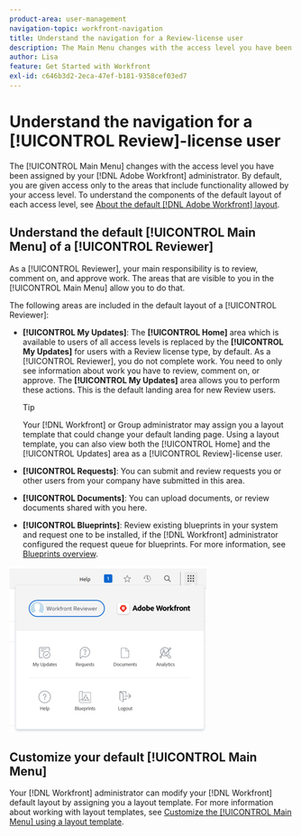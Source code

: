 ```yaml
---
product-area: user-management
navigation-topic: workfront-navigation
title: Understand the navigation for a Review-license user
description: The Main Menu changes with the access level you have been assigned by your [!DNL Adobe Workfront] administrator. By default, you are given access only to the areas that include functionality allowed by your access level.
author: Lisa
feature: Get Started with Workfront
exl-id: c646b3d2-2eca-47ef-b181-9358cef03ed7
---
```

# Understand the navigation for a [!UICONTROL Review]-license user

The  [!UICONTROL Main Menu] changes with the access level you have been assigned by your [!DNL Adobe Workfront] administrator. By default, you are given access only to the areas that include functionality allowed by your access level. To understand the components of the default layout of each access level, see [About the default [!DNL Adobe Workfront] layout](../../../administration-and-setup/customize-workfront/use-layout-templates/about-the-default-wf-layout.md).

## Understand the default [!UICONTROL Main Menu] of a [!UICONTROL Reviewer]

As a [!UICONTROL Reviewer], your main responsibility is to review, comment on, and approve work. The areas that are visible to you in the [!UICONTROL Main Menu] allow you to do that.

The following areas are included in the default layout of a [!UICONTROL Reviewer]:

* **[!UICONTROL My Updates]**: The **[!UICONTROL Home]** area which is available to users of all access levels is replaced by the **[!UICONTROL My Updates]** for users with a Review license type, by default. As a [!UICONTROL Reviewer], you do not complete work. You need to only see information about work you have to review, comment on, or approve. The **[!UICONTROL My Updates]** area allows you to perform these actions. This is the default landing area for new Review users.

   >[!TIP]
   >
   >Your [!DNL Workfront] or Group administrator may assign you a layout template that could change your default landing page. Using a layout template, you can also view both the [!UICONTROL Home] and the [!UICONTROL Updates] area as a [!UICONTROL Review]-license user.

* **[!UICONTROL Requests]**: You can submit and review requests you or other users from your company have submitted in this area.
* **[!UICONTROL Documents]**: You can upload documents, or review documents shared with you here.
* **[!UICONTROL Blueprints]**: Review existing blueprints in your system and request one to be installed, if the [!DNL Workfront] administrator configured the request queue for blueprints. For more information, see [Blueprints overview](../../../administration-and-setup/blueprints/blueprints-overview.md).


![Access my updates from Main menu](assets/access-my-updates-from-main-menu-reviewer-user-nwe-350x294.png)

## Customize your default [!UICONTROL Main Menu]

Your [!DNL Workfront] administrator can modify your [!DNL Workfront] default layout by assigning you a layout template. For more information about working with layout templates, see [Customize the [!UICONTROL Main Menu] using a layout template](../../../administration-and-setup/customize-workfront/use-layout-templates/customize-main-menu.md).
